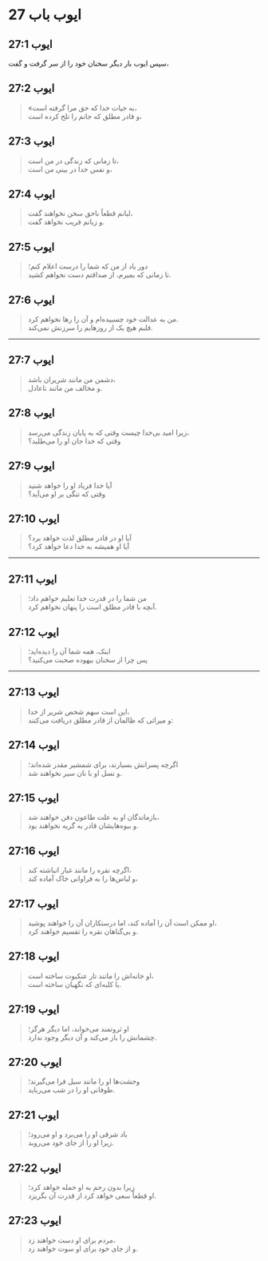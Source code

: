 # ایوب باب 27

## ایوب 27:1

سپس ایوب بار دیگر سخنان خود را از سر گرفت و گفت،

## ایوب 27:2

> «به حیات خدا که حق مرا گرفته است،  
> و قادر مطلق که جانم را تلخ کرده است،

## ایوب 27:3

> تا زمانی که زندگی در من است،  
> و نفس خدا در بینی من است،

## ایوب 27:4

> لبانم قطعاً ناحق سخن نخواهند گفت،  
> و زبانم فریب نخواهد گفت.

## ایوب 27:5

> دور باد از من که شما را درست اعلام کنم؛  
> تا زمانی که بمیرم، از صداقتم دست نخواهم کشید.

## ایوب 27:6

> من به عدالت خود چسبیده‌ام و آن را رها نخواهم کرد.  
> قلبم هیچ یک از روزهایم را سرزنش نمی‌کند.

---

## ایوب 27:7

> دشمن من مانند شریران باشد،  
> و مخالف من مانند ناعادل.

## ایوب 27:8

> زیرا امید بی‌خدا چیست وقتی که به پایان زندگی می‌رسد،  
> وقتی که خدا جان او را می‌طلبد؟

## ایوب 27:9

> آیا خدا فریاد او را خواهد شنید  
> وقتی که تنگی بر او می‌آید؟

## ایوب 27:10

> آیا او در قادر مطلق لذت خواهد برد؟  
> آیا او همیشه به خدا دعا خواهد کرد؟

---

## ایوب 27:11

> من شما را در قدرت خدا تعلیم خواهم داد؛  
> آنچه با قادر مطلق است را پنهان نخواهم کرد.

## ایوب 27:12

> اینک، همه شما آن را دیده‌اید؛  
> پس چرا از سخنان بیهوده صحبت می‌کنید؟

---

## ایوب 27:13

> این است سهم شخص شریر از خدا،  
> و میراثی که ظالمان از قادر مطلق دریافت می‌کنند:

## ایوب 27:14

> اگرچه پسرانش بسیارند، برای شمشیر مقدر شده‌اند؛  
> و نسل او با نان سیر نخواهند شد.

## ایوب 27:15

> بازماندگان او به علت طاعون دفن خواهند شد،  
> و بیوه‌هایشان قادر به گریه نخواهند بود.

## ایوب 27:16

> اگرچه نقره را مانند غبار انباشته کند،  
> و لباس‌ها را به فراوانی خاک آماده کند،

## ایوب 27:17

> او ممکن است آن را آماده کند، اما درستکاران آن را خواهند پوشید،  
> و بی‌گناهان نقره را تقسیم خواهند کرد.

## ایوب 27:18

> او خانه‌اش را مانند تار عنکبوت ساخته است،  
> یا کلبه‌ای که نگهبان ساخته است.

## ایوب 27:19

> او ثروتمند می‌خوابد، اما دیگر هرگز؛  
> چشمانش را باز می‌کند و آن دیگر وجود ندارد.

## ایوب 27:20

> وحشت‌ها او را مانند سیل فرا می‌گیرند؛  
> طوفانی او را در شب می‌رباید.

## ایوب 27:21

> باد شرقی او را می‌برد و او می‌رود؛  
> زیرا او را از جای خود می‌روبد.

## ایوب 27:22

> زیرا بدون رحم به او حمله خواهد کرد؛  
> او قطعاً سعی خواهد کرد از قدرت آن بگریزد.

## ایوب 27:23

> مردم برای او دست خواهند زد،  
> و از جای خود برای او سوت خواهند زد.
